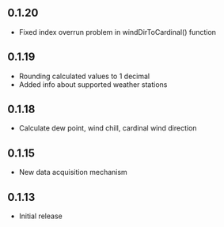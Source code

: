 ## 0.1.20

- Fixed index overrun problem in windDirToCardinal() function

## 0.1.19

- Rounding calculated values to 1 decimal
- Added info about supported weather stations


## 0.1.18

- Calculate dew point, wind chill, cardinal wind direction


## 0.1.15
- New data acquisition mechanism

## 0.1.13

- Initial release
